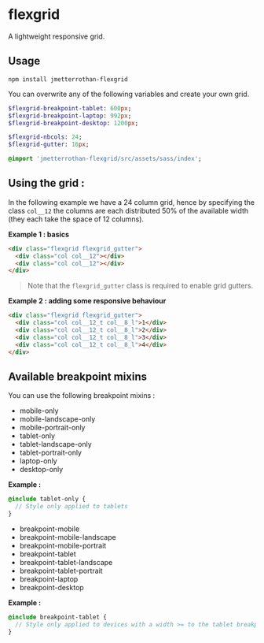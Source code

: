# flexgrid
A lightweight responsive grid.

## Usage

```
npm install jmetterrothan-flexgrid
```

You can overwrite any of the following variables and create your own grid.

```sass
$flexgrid-breakpoint-tablet: 600px;
$flexgrid-breakpoint-laptop: 992px;
$flexgrid-breakpoint-desktop: 1200px;

$flexgrid-nbcols: 24;
$flexgrid-gutter: 16px;

@import 'jmetterrothan-flexgrid/src/assets/sass/index';
```

## Using the grid :

In the following example we have a 24 column grid, hence by specifying the class `col__12` the columns are each distributed 50% of the available width (they each take the space of 12 columns).

**Example 1 : basics**
```html
<div class="flexgrid flexgrid_gutter">
  <div class="col col__12"></div>
  <div class="col col__12"></div>
</div>
 ```
  
 > Note that the `flexgrid_gutter` class is required to enable grid gutters.

**Example 2 : adding some responsive behaviour**

```html
<div class="flexgrid flexgrid_gutter">
  <div class="col col__12_t col__8_l">1</div>
  <div class="col col__12_t col__8_l">2</div>
  <div class="col col__12_t col__8_l">3</div>
  <div class="col col__12_t col__8_l">4</div>
</div>
 ```

## Available breakpoint mixins

You can use the following breakpoint mixins :

- mobile-only
- mobile-landscape-only
- mobile-portrait-only
- tablet-only
- tablet-landscape-only
- tablet-portrait-only
- laptop-only
- desktop-only

**Example :**
```sass
@include tablet-only {
  // Style only applied to tablets
}
```

- breakpoint-mobile
- breakpoint-mobile-landscape
- breakpoint-mobile-portrait
- breakpoint-tablet
- breakpoint-tablet-landscape
- breakpoint-tablet-portrait
- breakpoint-laptop
- breakpoint-desktop

**Example :**
```sass
@include breakpoint-tablet {
  // Style only applied to devices with a width >= to the tablet breakpoint
}
```
